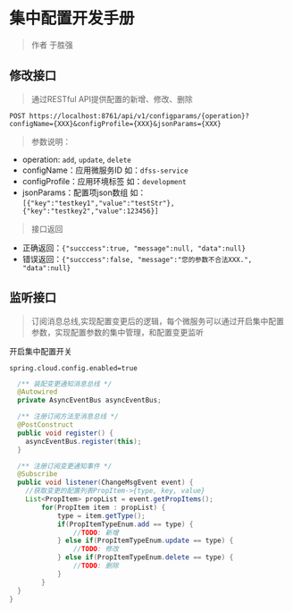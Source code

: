 # 集中配置开发手册

> 作者 于胜强

## 修改接口

> 通过RESTful API提供配置的新增、修改、删除

```shell
POST https://localhost:8761/api/v1/configparams/{operation}?configName={XXX}&configProfile={XXX}&jsonParams={XXX}
```

> 参数说明：

- operation: `add`, `update`, `delete`
- configName：应用微服务ID 如：`dfss-service`
- configProfile：应用环境标签 如：`development`
- jsonParams：配置项json数组 如：`[{"key":"testkey1","value":"testStr"},{"key":"testkey2","value":123456}]`

> 接口返回

- 正确返回：`{"succcess":true, "message":null, "data":null}`
- 错误返回：`{"succcess":false, "message":"您的参数不合法XXX.", "data":null}`

## 监听接口

> 订阅消息总线,实现配置变更后的逻辑，每个微服务可以通过开启集中配置参数，实现配置参数的集中管理，和配置变更监听

开启集中配置开关

```properties
spring.cloud.config.enabled=true
```



```java
  /** 装配变更通知消息总线 */
  @Autowired
  private AsyncEventBus asyncEventBus;
```

```java
  /** 注册订阅方法至消息总线 */
  @PostConstruct
  public void register() {
    asyncEventBus.register(this);
  }
```

```java
  /** 注册订阅变更通知事件 */
  @Subscribe
  public void listener(ChangeMsgEvent event) {
    //获取变更的配置列表PropItem->{type, key, value}
    List<PropItem> propList = event.getPropItems();
		for(PropItem item : propList) {
			type = item.getType();
			if(PropItemTypeEnum.add == type) {
				//TODO: 新增
			} else if(PropItemTypeEnum.update == type) {
				//TODO: 修改
			} else if(PropItemTypeEnum.delete == type) {
				//TODO: 删除
			}
		}
  }
}
```
